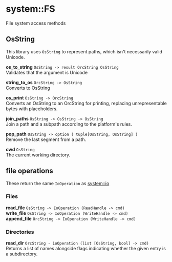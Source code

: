 # system::FS

File system access methods

## OsString

This library uses `OsString` to represent paths, which isn't necessarily valid Unicode.

**os_to_string** `OsString -> result OrcString OsString` <br/>
Validates that the argument is Unicode

**string_to_os** `OrcString -> OsString` <br/>
Converts to OsString

**os_print** `OsString -> OrcString` <br/>
Converts an OsString to an OrcString for printing, replacing unrepresentable bytes with placeholders.

**join_paths** `OsString -> OsString -> OsString` <br/>
Join a path and a subpath according to the platform's rules.

**pop_path** `OsString -> option ( tuple[OsString, OsString] )` <br/>
Remove the last segment from a path.

**cwd** `OsString` <br/>
The current working directory.

## file operations

These return the same `IoOperation` as [system::io](system-io.md)

### Files

**read_file** `OsString -> IoOperation (ReadHandle -> cmd)` <br/>
**write_file** `OsString -> IoOperation (WriteHandle -> cmd)` <br/>
**append_file** `OrcString -> IoOperation (WriteHandle -> cmd)` <br/>

### Directories

**read_dir** `OrcString - ioOperation (list [OsString, bool] -> cmd)` <br/>
Returns a list of names alongside flags indicating whether the given entry is a subdirectory.